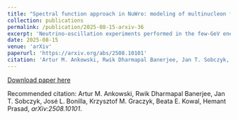 ```yaml
---
title: "Spectral function approach in NuWro: modeling of multinucleon final states in quasielastic scattering"
collection: publications
permalink: /publication/2025-08-15-arxiv-36
excerpt: 'Neutrino-oscillation experiments performed in the few-GeV energy region create an urgent demand for a significant improvement in the accuracy of modeling of neutrino interactions with atomic nuclei. Here, we report an updated implementation of the spectral function approach in the \nuwro{} Monte Carlo generator, which consistently treats multinucleon final-states in quasielastic scattering at the inclusive and exclusive level. After validating its accuracy against inclusive electron-scattering data, we compare its predictions to various neutrino cross sections from MicroBooNE. We find that with the multinucleon contribution, these data are reproduced with χ2 per degree of freedom of 1.3--1.8, compared to 2.7--7.2 without it.'
date: 2025-08-15
venue: 'arXiv'
paperurl: 'https://arxiv.org/abs/2508.10101'
citation: 'Artur M. Ankowski, Rwik Dharmapal Banerjee, Jan T. Sobczyk, José L. Bonilla, Krzysztof M. Graczyk, Beata E. Kowal, Hemant Prasad, arXiv:2508.10101'
---
```


[Download paper here](https://arxiv.org/pdf/2508.10101)

Recommended citation: Artur M. Ankowski, Rwik Dharmapal Banerjee, Jan T. Sobczyk, José L. Bonilla, Krzysztof M. Graczyk, Beata E. Kowal, Hemant Prasad, <i>arXiv:2508.10101</i>.
